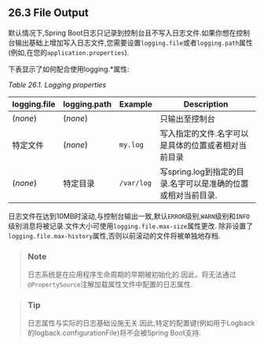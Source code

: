 ## 26.3 File Output
默认情况下,Spring Boot日志只记录到控制台且不写入日志文件.如果你想在控制台输出基础上增加写入日志文件,您需要设置`logging.file`或者`logging.path`属性(例如,在您的`application.properties`).

下表显示了如何配合使用logging.*属性:

*Table 26.1. Logging properties*  

| logging.file         | logging.path            |  Example  |  Description                                           |
| -------------------- | ----------------------- | --------- | -------------------------------------                  |
| (*none*)             | (*none*)                |           | 只输出至控制台                                           | 
| 特定文件              | (*none*)                | `my.log`  | 写入指定的文件.名字可以是具体的位置或者相对当前目录          | 
| (*none*)             | 特定目录                 | `/var/log`| 写spring.log到指定的目录.名字可以是准确的位置或相对当前目录. |                                  | 


日志文件在达到10MB时滚动,与控制台输出一致,默认`ERROR`级别,`WARN`级别和`INFO`级别消息将被记录.文件大小可使用`logging.file.max-size`属性更改.
除非设置了`logging.file.max-history`属性,否则以前滚动的文件将被单独地存档.

>### Note
>日志系统是在应用程序生命周期的早期被初始化的.因此，将无法通过`@PropertySource`注解加载属性文件中配置的日志属性.

>### Tip
>日志属性与实际的日志基础设施无关.因此,特定的配置键(例如用于Logback的logback.configurationFile)将不会被Spring Boot支持.
